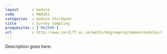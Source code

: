 ```yaml
---
layout      : module
code        : MA0381
categories  : module thirdyear
title       : Survey Sampling
prequesites : ['MA2500']
url         : http://www.cardiff.ac.uk/maths/degreeprogrammes/modules/ma0381.html
---
```


Description goes here.

